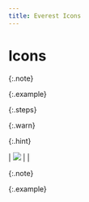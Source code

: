 ```yaml
---
title: Everest Icons
---
```


# Icons


{:.note}



{:.example}



{:.steps}



{:.warn}



{:.hint}



| ![]({{site.eml_baseurl}}/img/lens.gif) |  |



{:.note}



{:.example}

